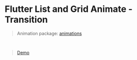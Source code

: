 # Flutter List and Grid Animate - Transition
> Animation package: [animations](https://pub.dev/packages/animations#:~:text=The%20shared%20axis%20pattern%20is,transitions%20along%20the%20x%2Daxis)

</br>

> [Demo](https://youtu.be/tAuB7xYbuAk)
